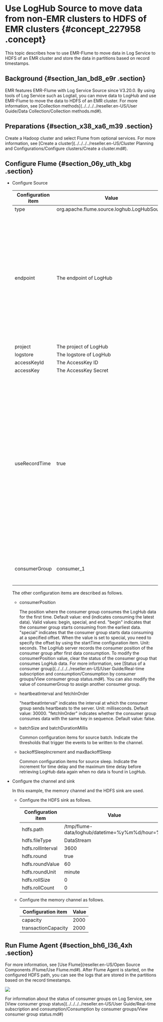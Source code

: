 # Use LogHub Source to move data from non-EMR clusters to HDFS of EMR clusters {#concept_227958 .concept}

This topic describes how to use EMR-Flume to move data in Log Service to HDFS of an EMR cluster and store the data in partitions based on record timestamps.

## Background {#section_lan_bd8_e9r .section}

EMR features EMR-Flume with Log Service Source since V3.20.0. By using tools of Log Service such as Logtail, you can move data to LogHub and use EMR-Flume to move the data to HDFS of an EMR cluster. For more information, see [Collection methods](../../../../reseller.en-US/User Guide/Data Collection/Collection methods.md#).

## Preparations {#section_x38_xa6_m39 .section}

Create a Hadoop cluster and select Flume from optional services. For more information, see [Create a cluster](../../../../reseller.en-US/Cluster Planning and Configurations/Configure clusters/Create a cluster.md#).

## Configure Flume {#section_06y_uth_kbg .section}

-   Configure Source

    |Configuration item|Value|Description|
    |------------------|-----|-----------|
    |type|org.apache.flume.source.loghub.LogHubSource| |
    |endpoint|The endpoint of LogHub|If you use a VPC or classic network endpoint, make sure that the VPC or classic network is deployed in the same region as the EMR cluster. If you use a public network endpoint, make sure that the node on which the Flume agent runs is assigned with a public IP address.|
    |project|The project of LogHub| |
    |logstore|The logstore of LogHub| |
    |accessKeyId|The AccessKey ID| |
    |accessKey|The AccessKey Secret| |
    |useRecordTime|true|Default value: false. If the timestamp property is not in the header, the time when events are received is encoded as timestamps, which are inserted into the header. When Flume Agent starts or stops or data synchronization is delayed, the data is placed in the wrong partitions. Set the value to true. A true value indicates using the time when LogHub collects the data as the timestamp.|
    |consumerGroup|consumer\_1|The name of the consumer group. Default value: consumer\_1.|

    The other configuration items are described as follows.

    -   consumerPosition 

        The position where the consumer group consumes the LogHub data for the first time. Default value: end \(indicates consuming the latest data\). Valid values: begin, special, and end. "begin" indicates that the consumer group starts consuming from the earliest data. "special" indicates that the consumer group starts data consuming at a specified offset. When the value is set to special, you need to specify the offset by using the startTime configuration item. Unit: seconds. The LogHub server records the consumer position of the consumer group after first data consumption. To modify the consumerPosition value, clear the status of the consumer group that consumes LogHub data. For more information, see [Status of a consumer group](../../../../reseller.en-US/User Guide/Real-time subscription and consumption/Consumption by consumer groups/View consumer group status.md#). You can also modify the value of consumerGroup to assign another consumer group.

    -   heartbeatInterval and fetchInOrder 

        "heartbeatInterval" indicates the interval at which the consumer group sends heartbeats to the server. Unit: milliseconds. Default value: 30000. "fetchInOrder" indicates whether the consumer group consumes data with the same key in sequence. Default value: false.

    -   batchSize and batchDurationMillis

        Common configuration items for source batch. Indicate the thresholds that trigger the events to be written to the channel.

    -   backoffSleepIncrement and maxBackoffSleep

        Common configuration items for source sleep. Indicate the increment for time delay and the maximum time delay before retrieving LogHub data again when no data is found in LogHub.

-   Configure the channel and sink

    In this example, the memory channel and the HDFS sink are used.

    -   Configure the HDFS sink as follows.

        |Configuration item|Value|
        |------------------|-----|
        |hdfs.path|/tmp/flume-data/loghub/datetime=%y%m%d/hour=%H|
        |hdfs.fileType|DataStream|
        |hdfs.rollInterval|3600|
        |hdfs.round|true|
        |hdfs.roundValue|60|
        |hdfs.roundUnit|minute|
        |hdfs.rollSize|0|
        |hdfs.rollCount|0|

    -   Configure the memory channel as follows.

        |Configuration item|Value|
        |------------------|-----|
        |capacity|2000|
        |transactionCapacity|2000|


## Run Flume Agent {#section_bh6_l36_4xh .section}

For more information, see [Use Flume](reseller.en-US/Open Source Components /Flume/Use Flume.md#). After Flume Agent is started, on the configured HDFS path, you can see the logs that are stored in the partitions based on the record timestamps.

![](http://static-aliyun-doc.oss-cn-hangzhou.aliyuncs.com/assets/img/190546/155929400246306_en-US.png)

For information about the status of consumer groups on Log Service, see [View consumer group status](../../../../reseller.en-US/User Guide/Real-time subscription and consumption/Consumption by consumer groups/View consumer group status.md#)

